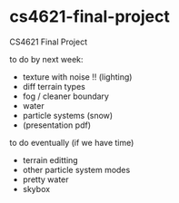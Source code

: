 # cs4621-final-project
CS4621 Final Project

to do by next week:

+ texture with noise !! (lighting)
+ diff terrain types 
+ fog / cleaner boundary
+ water 
+ particle systems (snow)
+ (presentation pdf)

to do eventually (if we have time)
+ terrain editting
+ other particle system modes
+ pretty water
+ skybox
